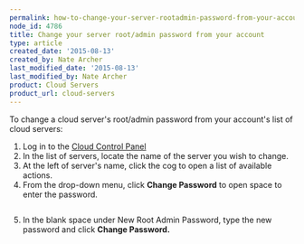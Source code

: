 ```yaml
---
permalink: how-to-change-your-server-rootadmin-password-from-your-account/
node_id: 4786
title: Change your server root/admin password from your account
type: article
created_date: '2015-08-13'
created_by: Nate Archer
last_modified_date: '2015-08-13'
last_modified_by: Nate Archer
product: Cloud Servers
product_url: cloud-servers
---
```


To change a cloud server's root/admin password from your account's list
of cloud servers:

1.  Log in to the [Cloud Control Panel](https://mycloud.rackspace.com/)
2.  In the list of servers, locate the name of the server you wish
    to change.
3.  At the left of server's name, click the cog to open a list of
    available actions.
4.  From the drop-down menu, click **Change Password** to open space to
    enter the password.

  <img src="{% asset_path cloud-servers/how-to-change-your-server-rootadmin-password-from-your-account/Screen%2520Shot%25202015-08-11%2520at%25201.14.10%2520PM.png %}" alt="" />

5.  In the blank space under New Root Admin Password, type the new
    password and click **Change Password.** 

    <img src="{% asset_path cloud-servers/how-to-change-your-server-rootadmin-password-from-your-account/Screen%2520Shot%25202015-08-11%2520at%25201.16.28%2520PM.png %}" alt="" />
